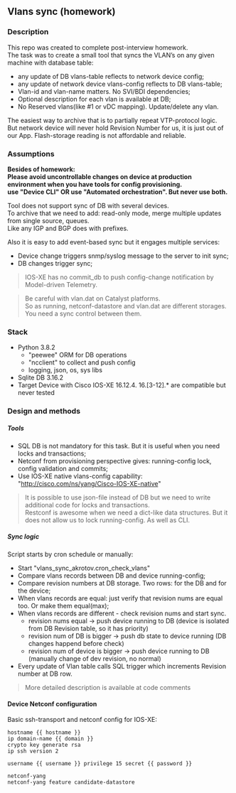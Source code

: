 ## Vlans sync (homework)
### Description
This repo was created to complete post-interview homework.  
The task was to create a small tool that syncs the VLAN’s on any given machine with database table:
* any update of DB vlans-table reflects to network device config;
* any update of network device vlans-config reflects to DB vlans-table;
* Vlan-id and vlan-name matters. No SVI/BDI dependencies;
* Optional description for each vlan is available at DB;
* No Reserved vlans(like #1 or vDC mapping). Update/delete any vlan.

The easiest way to archive that is to partially repeat VTP-protocol logic.  
But network device will never hold Revision Number for us, it is just out of our App. Flash-storage reading is not affordable and reliable.   

### Assumptions
**Besides of homework:  
Please avoid uncontrollable changes on device at production environment when you have tools for config provisioning.  
use "Device CLI" OR use "Automated orchestration". But never use both.**  

Tool does not support sync of DB with several devices.  
To archive that we need to add: read-only mode, merge multiple updates from single source, queues.  
Like any IGP and BGP does with prefixes. 

Also it is easy to add event-based sync but it engages multiple services:
* Device change triggers snmp/syslog message to the server to init sync; 
* DB changes trigger sync;  
> IOS-XE has no commit_db to push config-change notification by Model-driven Telemetry.

> Be careful with vlan.dat on Catalyst platforms.  
> So as running, netconf-datastore and vlan.dat are different storages. You need a sync control between them.

### Stack
* Python 3.8.2
    * "peewee" ORM for DB operations
    * "ncclient" to collect and push config
    * logging, json, os, sys libs
* Sqlite DB 3.16.2
* Target Device with Cisco IOS-XE 16.12.4. 16.[3-12].* are compatible but never tested


### Design and methods
##### Tools
* SQL DB is not mandatory for this task. But it is useful when you need locks and transactions;
* Netconf from provisioning perspective gives: running-config lock, config validation and commits;
* Use IOS-XE native vlans-config capability: "http://cisco.com/ns/yang/Cisco-IOS-XE-native"

> It is possible to use json-file instead of DB but we need to write additional code for locks and transactions.  
> Restconf is awesome when we need a dict-like data structures. But it does not allow us to lock running-config. As well as CLI.

##### Sync logic
Script starts by cron schedule or manually:
* Start "vlans_sync_akrotov.cron_check_vlans"
* Compare vlans records between DB and device running-config;
* Compare revision numbers at DB storage. Two rows: for the DB and for the device;
* When vlans records are equal: just verify that revision nums are equal too. Or make them equal(max);
* When vlans records are different - check revision nums and start sync. 
    * revision nums equal -> push device running to DB (device is isolated from DB Revision table, so it has priority)
    * revision num of DB is bigger -> push db state to device running (DB changes happend before check)
    * revision num of device is bigger -> push device running to DB (manually change of dev revision, no normal)
* Every update of Vlan table calls SQL trigger which increments Revision number at DB row.  

> More detailed description is available at code comments

#### Device Netconf configuration
Basic ssh-transport and netconf config for IOS-XE:
```Handlebars
hostname {{ hostname }}
ip domain-name {{ domain }}
crypto key generate rsa
ip ssh version 2

username {{ username }} privilege 15 secret {{ password }}

netconf-yang
netconf-yang feature candidate-datastore 
```